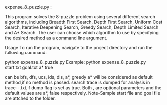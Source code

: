 expense_8_puzzle.py :

This program solves the 8-puzzle problem using several different search algorithms, including Breadth First Search, 
Depth First Search, Uniform Cost Search, Iterative Deepening Search, Greedy Search, Depth Limited Search and A\* Search. 
The user can choose which algorithm to use by specifying the desired method as a command line argument.

Usage
To run the program, navigate to the project directory and run the following command:

python expense_8_puzzle.py <start-file> <goal-file> <method> <dump-flag>
Example:
python expense_8_puzzle.py start.txt goal.txt a* true

<method> can be bfs, dfs, ucs, ids, dls, a*, greedy
a* will be considered as default method,if no method is passed.
search trace is dumped for analysis in trace-<date>-<time>.txt,if dump flag is set as true.
Both <method>, <dump-flag> are optional parameters and the default values are a*, false respectively.
Note-Sample start file and goal file are attched to the folder. 
